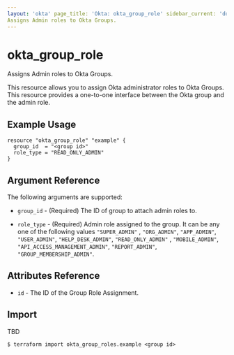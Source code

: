```yaml
---
layout: 'okta' page_title: 'Okta: okta_group_role' sidebar_current: 'docs-okta-resource-group-role' description: |-
Assigns Admin roles to Okta Groups.
---
```


# okta_group_role

Assigns Admin roles to Okta Groups.

This resource allows you to assign Okta administrator roles to Okta Groups. This resource provides a one-to-one
interface between the Okta group and the admin role.

## Example Usage

```hcl
resource "okta_group_role" "example" {
  group_id  = "<group id>"
  role_type = "READ_ONLY_ADMIN"
}
```

## Argument Reference

The following arguments are supported:

- `group_id` - (Required) The ID of group to attach admin roles to.

- `role_type` - (Required) Admin role assigned to the group. It can be any one of the following values `"SUPER_ADMIN"`
  , `"ORG_ADMIN"`, `"APP_ADMIN"`, `"USER_ADMIN"`, `"HELP_DESK_ADMIN"`, `"READ_ONLY_ADMIN"`
  , `"MOBILE_ADMIN"`, `"API_ACCESS_MANAGEMENT_ADMIN"`, `"REPORT_ADMIN"`, `"GROUP_MEMBERSHIP_ADMIN"`.

## Attributes Reference

- `id` - The ID of the Group Role Assignment.

## Import

TBD

```
$ terraform import okta_group_roles.example <group id>
```
